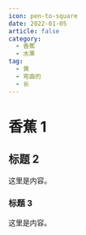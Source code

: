 ```yaml
---
icon: pen-to-square
date: 2022-01-05
article: false
category:
  - 香蕉
  - 水果
tag:
  - 黄
  - 弯曲的
  - 长
---
```


# 香蕉 1

## 标题 2

这里是内容。

### 标题 3

这里是内容。
